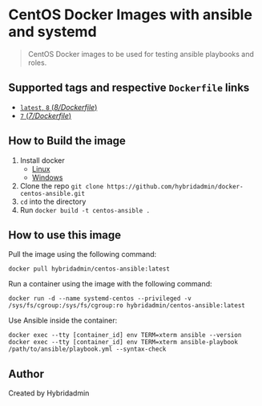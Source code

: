 # CentOS Docker Images with ansible and systemd

> CentOS Docker images to be used for testing ansible playbooks and roles.

## Supported tags and respective `Dockerfile` links

- [`latest`, `8` (*8/Dockerfile*)](https://github.com/hybridadmin/docker-centos-ansible/tree/main/8/Dockerfile)
- [`7` (*7/Dockerfile*)](https://github.com/hybridadmin/docker-centos-ansible/tree/main/7/Dockerfile)

## How to Build the image

1. Install docker
   * [Linux](https://docs.docker.com/engine/install/)
   * [Windows](https://docs.docker.com/docker-for-windows/install/)
2. Clone the repo `git clone https://github.com/hybridadmin/docker-centos-ansible.git`
3. `cd` into the directory
4. Run `docker build -t centos-ansible .`

## How to use this image

Pull the image using the following command:
```console
docker pull hybridadmin/centos-ansible:latest
```

Run a container using the image with the following command:
```console
docker run -d --name systemd-centos --privileged -v /sys/fs/cgroup:/sys/fs/cgroup:ro hybridadmin/centos-ansible:latest
```

Use Ansible inside the container:
```console
docker exec --tty [container_id] env TERM=xterm ansible --version
docker exec --tty [container_id] env TERM=xterm ansible-playbook /path/to/ansible/playbook.yml --syntax-check
```

## Author

Created by Hybridadmin
